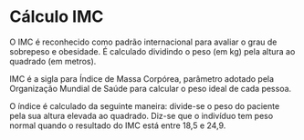 <h1>Cálculo IMC</h1>

O IMC é reconhecido como padrão internacional para avaliar o grau de sobrepeso e obesidade. É calculado dividindo o peso (em kg) pela altura ao quadrado (em metros).

IMC é a sigla para Índice de Massa Corpórea, parâmetro adotado pela Organização Mundial de Saúde para calcular o peso ideal de cada pessoa.

O índice é calculado da seguinte maneira: divide-se o peso do paciente pela sua altura elevada ao quadrado. Diz-se que o indivíduo tem peso normal quando o resultado do IMC está entre 18,5 e 24,9.
